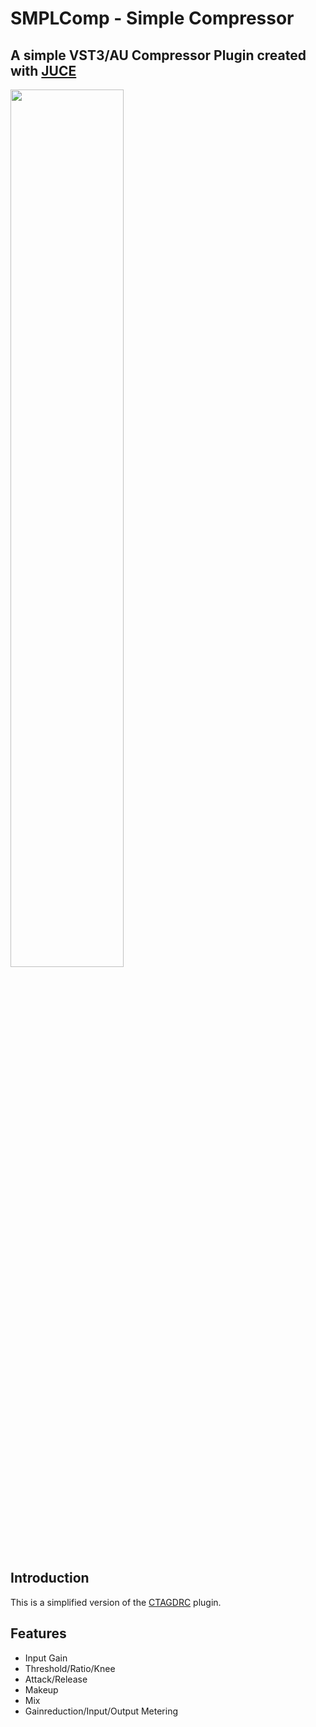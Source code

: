 # SMPLComp - Simple Compressor

## A simple VST3/AU Compressor Plugin created with [JUCE](https://juce.com/)

<img src="https://github.com/p-hlp/SMPLComp/blob/master/SMPLComp_Snip.png"  width="60%" height="60%">

## Introduction
This is a simplified version of the [CTAGDRC](https://github.com/p-hlp/CTAGDRC) plugin.

## Features
- Input Gain
- Threshold/Ratio/Knee
- Attack/Release
- Makeup
- Mix
- Gainreduction/Input/Output Metering
